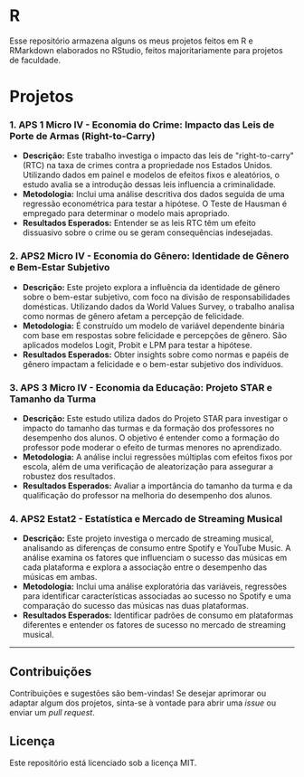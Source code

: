 # R

Esse repositório armazena alguns os meus projetos feitos em R e RMarkdown elaborados no RStudio, feitos majoritariamente para projetos de faculdade. 


# Projetos

### 1. APS 1 Micro IV - Economia do Crime: Impacto das Leis de Porte de Armas (Right-to-Carry)
   - **Descrição:** Este trabalho investiga o impacto das leis de "right-to-carry" (RTC) na taxa de crimes contra a propriedade nos Estados Unidos. Utilizando dados em painel e modelos de efeitos fixos e aleatórios, o estudo avalia se a introdução dessas leis influencia a criminalidade.
   - **Metodologia:** Inclui uma análise descritiva dos dados seguida de uma regressão econométrica para testar a hipótese. O Teste de Hausman é empregado para determinar o modelo mais apropriado.
   - **Resultados Esperados:** Entender se as leis RTC têm um efeito dissuasivo sobre o crime ou se geram consequências indesejadas.

### 2. APS2 Micro IV - Economia do Gênero: Identidade de Gênero e Bem-Estar Subjetivo
   - **Descrição:** Este projeto explora a influência da identidade de gênero sobre o bem-estar subjetivo, com foco na divisão de responsabilidades domésticas. Utilizando dados da World Values Survey, o trabalho analisa como normas de gênero afetam a percepção de felicidade.
   - **Metodologia:** É construído um modelo de variável dependente binária com base em respostas sobre felicidade e percepções de gênero. São aplicados modelos Logit, Probit e LPM para testar a hipótese.
   - **Resultados Esperados:** Obter insights sobre como normas e papéis de gênero impactam a felicidade e o bem-estar subjetivo dos indivíduos.

### 3. APS 3 Micro IV - Economia da Educação: Projeto STAR e Tamanho da Turma
   - **Descrição:** Este estudo utiliza dados do Projeto STAR para investigar o impacto do tamanho das turmas e da formação dos professores no desempenho dos alunos. O objetivo é entender como a formação do professor pode moderar o efeito de turmas menores no aprendizado.
   - **Metodologia:** A análise inclui regressões múltiplas com efeitos fixos por escola, além de uma verificação de aleatorização para assegurar a robustez dos resultados.
   - **Resultados Esperados:** Avaliar a importância do tamanho da turma e da qualificação do professor na melhoria do desempenho dos alunos.

### 4. APS2 Estat2 - Estatística e Mercado de Streaming Musical
   - **Descrição:** Este projeto investiga o mercado de streaming musical, analisando as diferenças de consumo entre Spotify e YouTube Music. A análise examina os fatores que influenciam o sucesso das músicas em cada plataforma e explora a associação entre o desempenho das músicas em ambas.
   - **Metodologia:** Inclui uma análise exploratória das variáveis, regressões para identificar características associadas ao sucesso no Spotify e uma comparação do sucesso das músicas nas duas plataformas.
   - **Resultados Esperados:** Identificar padrões de consumo em plataformas diferentes e entender os fatores de sucesso no mercado de streaming musical.


---

## Contribuições

Contribuições e sugestões são bem-vindas! Se desejar aprimorar ou adaptar algum dos projetos, sinta-se à vontade para abrir uma *issue* ou enviar um *pull request*.

## Licença

Este repositório está licenciado sob a licença MIT.
